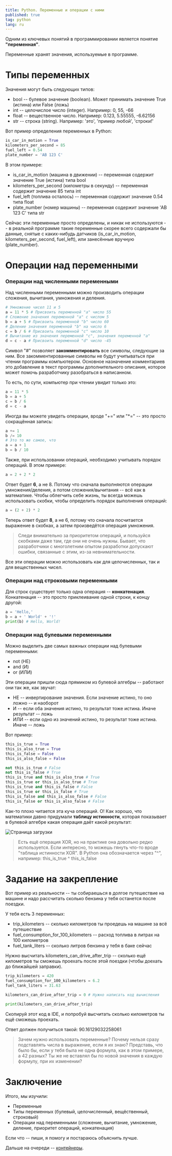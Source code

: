 ```yaml
---
title: Python. Переменные и операции с ними
published: true
tag: python
lang: ru
---
```


Одним из ключевых понятий в программировании является понятие **"переменная"**.

Переменные хранят значения, используемые в программе.

# [](#header-1)Типы переменных

Значения могут быть следующих типов:

* bool -- булевое значение (boolean). Может принимать значение True (истина) или False (ложь)
* int -- целочислое число (integer). Например: 0, 55, -66
* float -- вещественное число. Например: 0.123, 5.55555, -6.62156
* str -- строка (string). Например: 'это', 'пример любой', 'строки!'

Вот пример определения переменных в Python:

```python
is_car_in_motion = True
kilometers_per_second = 85
fuel_left = 0.54
plate_number = 'АВ 123 С'
```

В этом примере:

* is_car_in_motion (машина в движении) -- переменная содержит значение True (истина) типа bool
* kilometers_per_second (километры в секунду) -- переменная содержит значение 85 типа int
* fuel_left (топлива осталось) -- переменная содержит значение 0.54 типа float
* plate_number (номер машины) -- переменная содержит значение 'АВ 123 С' типа str

Сейчас эти переменные просто определены, и никак не используются -- в реальной программе такие переменные скорее всего содержали бы данные, снятые с каких-нибудь датчиков (is_car_in_motion, kilometers_per_second, fuel_left), или занесённые вручную (plate_number).

# [](#header-1)Операции над переменными

### [](#header-3)Операции над численными переменными

Над численными переменными можно производить операции сложения, вычитания, умножения и деления.

```python
# Умножение чисел 11 и 5
a = 11 * 5 # Присвоить переменной "a" число 55
# Сложение значения переменной "a" с числом 5
b = a + 5 # Присвоить переменной "b" число 60
# Деление значения переменной "b" на число 6
c = b / 6 # Присвоить переменной "c" число 10
# Вычитание из значения переменной "c", значения переменной "a"
d = c - a # Присвоить переменной "d" число -45
```

Символ "#" позволяет **закомментировать** все символы, следующие за ним. Все закомментированные символы не будут учитываться при чтении программы компьютером. Основное назначение комментариев это добавление в текст программы дополнительного описания, которое может помочь разработчику разобраться в написанном.

То есть, по сути, компьютер при чтении увидит только это:

```python
a = 11 * 5
b = a + 5
c = b / 6
d = c - a
```

Иногда вы можете увидеть операции, вроде "+=" или "*=" -- это просто сокращённая запись:

```python
a += 1
b /= 10
# Это то же самое, что
a = a + 1
b = b / 10
```

Также, при использовании операций, необходимо учитывать порядок операций. В этом примере:

```python
a = 2 + 2 * 2
```

Ответ будет **6**, а не 8. Потому что сначала выполняются операции умножения/деления, а потом сложения/вычитания -- всё как в математике. Чтобы облегчить себе жизнь, ты всегда можешь использовать скобки, чтобы определить порядок выполнения операций:

```python
a = (2 + 2) * 2
```

Теперь ответ будет **8**, а не 6, потому что сначала посчитается выражение в скобках, а затем произведётся операция умножения.

> Следи внимательно за приоритетом операций, и пользуйся скобками даже там, где они не очень нужны. Бывает, что разработчики с многолетним опытом разработки допускают ошибки, связанные с этим, из-за невнимательности.

Все эти операции можно использовать как для целочисленных, так и для вещественных чисел.

### [](#header-3)Операции над строковыми переменными

Для строк существует только одна операция -- **конкатенация**. Конкатенация -- это просто приклеивание одной строки, к концу другой:

```python
a = 'Hello,'
b = a + ' World' + '!'
print(b) # Hello, World!
```

### [](#header-3)Операции над булевыми переменными

Можно выделить две самых важных операции над булевыми переменными:

* not (НЕ)
* and (И)
* or (ИЛИ)

Эти операции пришли сюда прямиком из булевой алгебры -- работают они так же, как звучат:

* НЕ -- инвертирование значения. Если значение истино, то оно ложно -- и наоборот
* И -- если оба значения истино, то результат тоже истина. Иначе результат -- ложь
* ИЛИ -- если одно из значений истино, то результат тоже истина. Иначе -- ложь

Вот пример:

```python
this_is_true = True
this_is_also_true = True
this_is_false = False
this_is_also_false = False

not this_is_true # False
not this_is_false # True
this_is_true and this_is_also_true # True
this_is_true or this_is_also_true # True
this_is_true and this_is_false # False
this_is_true or this_is_false # True
this_is_false and this_is_also_false # False
this_is_false or this_is_also_false # False
```

Как-то плохо читается эта куча операций. О! Как хорошо, что математики давно придумали **таблицу истинности**, которая показывает в булевой алгебре какая операция даёт какой результат:

![Страница загрузки](/assets/images/bool-or-and.png)

> Есть ещё операция XOR, но на практике она довольно редко используется.  Если интересно, то можешь гянуть что-то вроде "таблица истинности XOR". В Python она обозначается через "^", например: this_is_true ^ this_is_false

# [](#header-1)Задание на закрепление

Вот пример из реальности -- ты собираешься в долгое путешествие на машине и надо рассчитать сколько бензина у тебя останется после поездки.

У тебя есть 3 переменных:

* trip_kilometers -- сколько километров ты проедешь на машине за всё путешествие
* fuel_consumption_for_100_kilometers -- расход топлива в литрах на 100 километров
* fuel_tank_liters -- сколько литров бензина у тебя в баке сейчас

Нужно высчитать kilometers_can_drive_after_trip -- сколько ещё километров ты сможешь проехать после этой поездки (чтобы доехать до ближайшей заправки).

```python
trip_kilometers = 420
fuel_consumption_for_100_kilometers = 6.2
fuel_tank_liters = 31.63

kilometers_can_drive_after_trip = 0 # Нужно написать код вычисления

print(kilometers_can_drive_after_trip)
```

Скопируй этот код в IDE, и попробуй высчитать сколько километров ты ещё сможешь проехать.

Ответ должен получиться такой: 90.16129032258061

> Зачем нужно использовать переменные? Почему нельзя сразу подставлять числа в выражение, если я их знаю?
> Представь, что было бы, если у тебя была не одна формула, как в этом примере, а 42 разных? Ты же не вставлял бы по новой значения в каждую формулу, при их изменении?

# [](#header-1)Заключение

Итого, мы изучили:

* Переменные
* Типы переменных (булевый, целочисленный, вещёственный, строковый)
* Операции над переменными (сложение, вычитание, умножение, деление, приоритет операций, конкатенация)

Если что -- пиши, я помогу и постараюсь объяснить лучше.

Дальше на очереди -- [контейнеры](/python-containers-ru).
